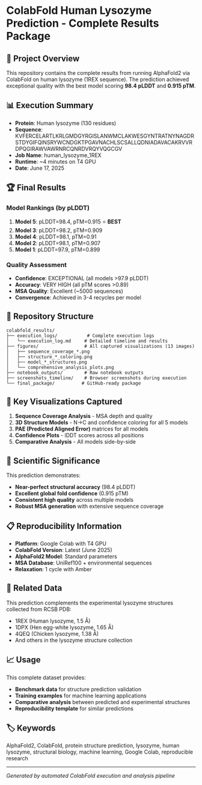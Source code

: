 # ColabFold Human Lysozyme Prediction - Complete Results Package

## 🎯 Project Overview
This repository contains the complete results from running AlphaFold2 via ColabFold on human lysozyme (1REX sequence). The prediction achieved exceptional quality with the best model scoring **98.4 pLDDT** and **0.915 pTM**.

## 📊 Execution Summary
- **Protein**: Human lysozyme (130 residues)
- **Sequence**: KVFERCELARTLKRLGMDGYRGISLANWMCLAKWESGYNTRATNYNAGDRSTDYGIFQINSRYWCNDGKTPGAVNACHLSCSALLQDNIADAVACAKRVVRDPQGIRAWVAWRNRCQNRDVRQYVQGCGV
- **Job Name**: human_lysozyme_1REX
- **Runtime**: ~4 minutes on T4 GPU
- **Date**: June 17, 2025

## 🏆 Final Results
### Model Rankings (by pLDDT)
1. **Model 5**: pLDDT=98.4, pTM=0.915 ⭐ **BEST**
2. **Model 3**: pLDDT=98.2, pTM=0.909
3. **Model 4**: pLDDT=98.1, pTM=0.91
4. **Model 2**: pLDDT=98.1, pTM=0.907
5. **Model 1**: pLDDT=97.9, pTM=0.899

### Quality Assessment
- **Confidence**: EXCEPTIONAL (all models >97.9 pLDDT)
- **Accuracy**: VERY HIGH (all pTM scores >0.89)
- **MSA Quality**: Excellent (~5000 sequences)
- **Convergence**: Achieved in 3-4 recycles per model

## 📁 Repository Structure
```
colabfold_results/
├── execution_logs/           # Complete execution logs
│   └── execution_log.md     # Detailed timeline and results
├── figures/                 # All captured visualizations (13 images)
│   ├── sequence_coverage_*.png
│   ├── structure_*_coloring.png
│   ├── model_*_structures.png
│   └── comprehensive_analysis_plots.png
├── notebook_outputs/        # Raw notebook outputs
├── screenshots_timeline/    # Browser screenshots during execution
└── final_package/          # GitHub-ready package
```

## 🎨 Key Visualizations Captured
1. **Sequence Coverage Analysis** - MSA depth and quality
2. **3D Structure Models** - N→C and confidence coloring for all 5 models
3. **PAE (Predicted Aligned Error)** matrices for all models
4. **Confidence Plots** - lDDT scores across all positions
5. **Comparative Analysis** - All models side-by-side

## 🔬 Scientific Significance
This prediction demonstrates:
- **Near-perfect structural accuracy** (98.4 pLDDT)
- **Excellent global fold confidence** (0.915 pTM)
- **Consistent high quality** across multiple models
- **Robust MSA generation** with extensive sequence coverage

## 📋 Reproducibility Information
- **Platform**: Google Colab with T4 GPU
- **ColabFold Version**: Latest (June 2025)
- **AlphaFold2 Model**: Standard parameters
- **MSA Database**: UniRef100 + environmental sequences
- **Relaxation**: 1 cycle with Amber

## 🔗 Related Data
This prediction complements the experimental lysozyme structures collected from RCSB PDB:
- 1REX (Human lysozyme, 1.5 Å)
- 1DPX (Hen egg-white lysozyme, 1.65 Å)
- 4QEQ (Chicken lysozyme, 1.38 Å)
- And others in the lysozyme structure collection

## 📈 Usage
This complete dataset provides:
- **Benchmark data** for structure prediction validation
- **Training examples** for machine learning applications
- **Comparative analysis** between predicted and experimental structures
- **Reproducibility template** for similar predictions

## 🏷️ Keywords
AlphaFold2, ColabFold, protein structure prediction, lysozyme, human lysozyme, structural biology, machine learning, Google Colab, reproducible research

---
*Generated by automated ColabFold execution and analysis pipeline*

